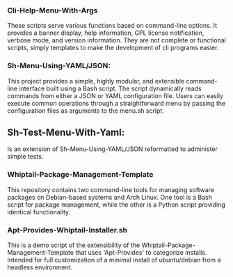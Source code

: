 ### Cli-Help-Menu-With-Args
These scripts serve various functions based on command-line options. It provides a banner display, help information, GPL license notification, verbose mode, and version information. They are not complete or functional scripts, simply templates to make the development of cli programs easier.

### Sh-Menu-Using-YAML/JSON:
This project provides a simple, highly modular, and extensible command-line interface built using a Bash script. The script dynamically reads commands from either a JSON or YAML configuration file. Users can easily execute common operations through a straightforward menu by passing the configuration files as arguments to the menu.sh script.

## Sh-Test-Menu-With-Yaml:
Is an extension of Sh-Menu-Using-YAML/JSON reformatted to administer simple tests.

### Whiptail-Package-Management-Template
This repository contains two command-line tools for managing software packages on Debian-based systems and Arch Linux. One tool is a Bash script for package management, while the other is a Python script providing identical functionality.

### Apt-Provides-Whiptail-Installer.sh
This is a demo script of the extensibility of the Whiptail-Package-Management-Template that uses 'Apt-Provides' to categorize installs. Intended for full customization of a minimal install of ubuntu/debian from a headless environment.
